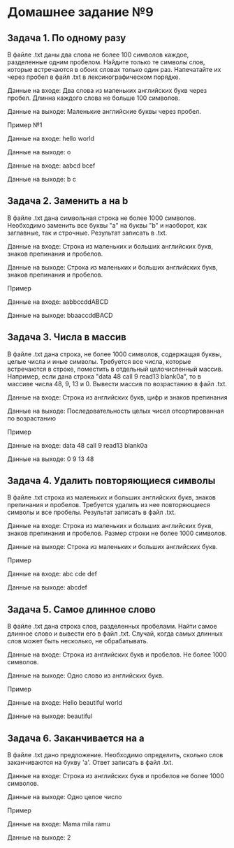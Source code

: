# Домашнее задание №9



## Задача 1. По одному разу


В файле .txt даны два слова не более 100 символов каждое, разделенные
одним пробелом. Найдите только те символы слов, которые встречаются в
обоих словах только один раз. Напечатайте их через пробел в файл .txt в
лексикографическом порядке.


Данные на входе: Два слова из маленьких английских букв через
пробел. Длинна каждого слова не больше 100 символов.

Данные на выходе: Маленькие английские буквы через пробел.


Пример №1

Данные на входе: hello world

Данные на выходе: o

Данные на входе: aabcd bcef

Данные на выходе: b c


## Задача 2. Заменить a на b

В файле .txt дана символьная строка не более 1000 символов. Необходимо
заменить все буквы "а" на буквы "b" и наоборот, как заглавные, так и
строчные. Результат записать в .txt.


Данные на входе: Строка из маленьких и больших английских букв,
знаков препинания и пробелов.

Данные на выходе: Строка из маленьких и больших английских
букв, знаков препинания и пробелов.


Пример

Данные на входе: aabbccddABCD

Данные на выходе: bbaaccddBACD


## Задача 3. Числа в массив

В файле .txt дана строка, не более 1000 символов, содержащая буквы, целые
числа и иные символы. Требуется все числа, которые встречаются в строке,
поместить в отдельный целочисленный массив. Например, если дана строка
"data 48 call 9 read13 blank0a", то в массиве числа 48, 9, 13 и 0. Вывести
массив по возрастанию в файл .txt.


Данные на входе: Строка из английских букв, цифр и знаков
препинания

Данные на выходе: Последовательность целых чисел
отсортированная по возрастанию


Пример

Данные на входе: data 48 call 9 read13 blank0a

Данные на выходе: 0 9 13 48


## Задача 4. Удалить повторяющиеся символы

В файле .txt строка из маленьких и больших английских букв, знаков
препинания и пробелов. Требуется удалить из нее повторяющиеся символы и
все пробелы. Результат записать в файл .txt.


Данные на входе: Строка из маленьких и больших английских букв,
знаков препинания и пробелов. Размер строки не более 1000 символов.

Данные на выходе: Строка из маленьких и больших английских
букв.


Пример

Данные на входе: abc cde def

Данные на выходе: abcdef


## Задача 5. Самое длинное слово

В файле .txt дана строка слов, разделенных пробелами. Найти самое длинное
слово и вывести его в файл .txt. Случай, когда самых длинных слов может быть
несколько, не обрабатывать.


Данные на входе: Строка из английских букв и пробелов. Не более
1000 символов.

Данные на выходе: Одно слово из английских букв.


Пример

Данные на входе: Hello beautiful world

Данные на выходе: beautiful


## Задача 6. Заканчивается на a

В файле .txt дано предложение. Необходимо определить, сколько слов
заканчиваются на букву 'а'. Ответ записать в файл .txt.


Данные на входе: Строка из английских букв и пробелов не более 1000
символов.

Данные на выходе: Одно целое число


Пример

Данные на входе: Mama mila ramu

Данные на выходе: 2
